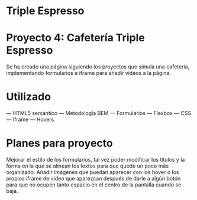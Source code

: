 # Triple Espresso

# Proyecto 4: Cafetería Triple Espresso

Se ha creado una página siguiendo los proyectos que simula una cafetería, implementando formularios e iframe para añadir vídeos a la página.

# Utilizado

— HTML5 semántico
— Metodología BEM
— Formularios
— Flexbox
— CSS
— Iframe
— Hovers

# Planes para proyecto

Mejorar el estilo de los formularios, tal vez poder modificar los títulos y la forma en la que se alinean los textos para que quede un poco más organizado. Añadir imágenes que puedan aparecer con los hover o los propios iframe de video que aparezcan después de darle a algún botón para que no ocupen tanto espacio en el centro de la pantalla cuando se baja.
